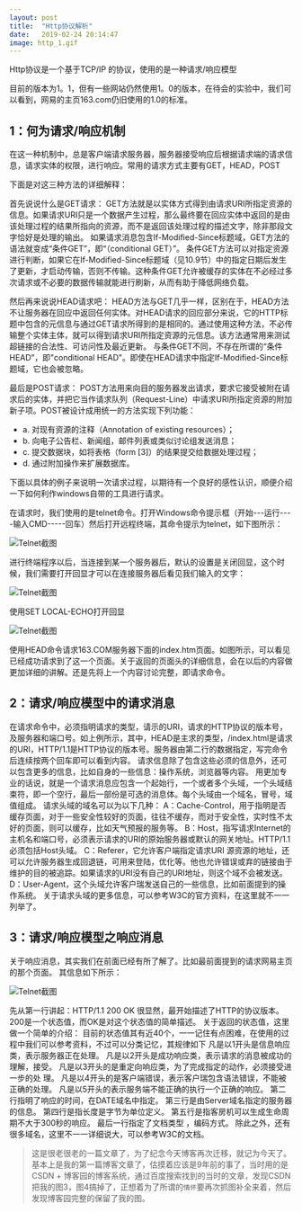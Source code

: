```yaml
---
layout: post
title:  "Http协议解析"
date:   2019-02-24 20:14:47
image: http_1.gif
---
```


Http协议是一个基于TCP/IP 的协议，使用的是一种请求/响应模型

目前的版本为1。1，但有一些网站仍然使用1。0的版本，在待会的实验中，我们可以看到，网易的主页163.com仍旧使用的1.0的标准。

## 1：何为请求/响应机制

在这一种机制中，总是客户端请求服务器，服务器接受响应后根据请求端的请求信息，请求实体的权限，进行响应。常用的请求方式主要有GET，HEAD，POST

下面是对这三种方法的详细解释：

首先说说什么是GET请求： GET方法就是以实体方式得到由请求URI所指定资源的信息。如果请求URI只是一个数据产生过程，那么最终要在回应实体中返回的是由该处理过程的结果所指向的资源，而不是返回该处理过程的描述文字，除非那段文字恰好是处理的输出。 如果请求消息包含If-Modified-Since标题域，GET方法的语法就变成“条件GET”，即“（conditional GET）”。 条件GET方法可以对指定资源进行判断，如果它在If-Modified-Since标题域（见10.9节）中的指定日期后发生了更新，才启动传输，否则不传输。这种条件GET允许被缓存的实体在不必经过多次请求或不必要的数据传输就能进行刷新，从而有助于降低网络负载。

然后再来说说HEAD请求吧： HEAD方法与GET几乎一样，区别在于，HEAD方法不让服务器在回应中返回任何实体。对HEAD请求的回应部分来说，它的HTTP标题中包含的元信息与通过GET请求所得到的是相同的。通过使用这种方法，不必传输整个实体主体，就可以得到请求URI所指定资源的元信息。该方法通常用来测试超链接的合法性、可访问性及最近更新。 与条件GET不同，不存在所谓的“条件HEAD”，即"conditional HEAD"。即使在HEAD请求中指定If-Modified-Since标题域，它也会被忽略。

最后是POST请求： POST方法用来向目的服务器发出请求，要求它接受被附在请求后的实体，并把它当作请求队列（Request-Line）中请求URI所指定资源的附加新子项。POST被设计成用统一的方法实现下列功能：

- a. 对现有资源的注释（Annotation of existing resources）；
- b. 向电子公告栏、新闻组，邮件列表或类似讨论组发送消息；
- c. 提交数据块，如将表格（form [3]）的结果提交给数据处理过程；
- d. 通过附加操作来扩展数据库。

下面以具体的例子来说明一次请求过程，以期待有一个良好的感性认识，顺便介绍一下如何利作windows自带的工具进行请求。

在请求时，我们使用的是telnet命令。打开Windows命令提示框（开始---运行----输入CMD-----回车）然后打开远程终端，其命令提示为telnet，如下图所示：

![Telnet截图](http://codingsky.oss-cn-hangzhou.aliyuncs.com/cdn/myblog/http_1.gif)

进行终端程序以后，当连接到某一个服务器后，默认的设置是关闭回显，这个时候，我们需要打开回显才可以在连接服务器后看见我们输入的文字：

![Telnet截图](http://codingsky.oss-cn-hangzhou.aliyuncs.com/cdn/myblog/http_2.gif)

使用SET LOCAL-ECHO打开回显

![Telnet截图](http://codingsky.oss-cn-hangzhou.aliyuncs.com/cdn/myblog/http_3.gif)

使用HEAD命令请求163.COM服务器下面的index.htm页面。如图所示，可以看见已经成功请求到了这一个页面。关于返回的页面头的详细信息，会在以后的内容做更加详细的讲解。还是先将上一个内容讨论完整，即请求命令。

## 2：请求/响应模型中的请求消息
在请求命令中，必须指明请求的类型，请示的URI，请求的HTTP协议的版本号，及服务器和端口号。如上例所示，其中，HEAD是主求的类型，/index.html是请求的URI，HTTP/1.1是HTTP协议的版本号。服务器由第二行的数据指定，写完命令后连续按两个回车即可以看到内容。
请求信息除了包含这些必须的信息外，还可以包含更多的信息，比如自身的一些信息：操作系统，浏览器等内容。
用更加专业的话说，就是一个请求消息应包含一个起始行，一个或者多个头域，一个头域结束符，即一个空行，最后一部份是可选的消息体。每个头域由一个域名，冒号，域值组成。
请求头域的域名可以为以下几种：
A：Cache-Control，用于指明是否缓存页面，对于一些安全性较好的页面，往往不缓存，而对于安全性，实时性不太好的页面，则可以缓存，比如天气预报的服务等。
B：Host，指写请求Internet的主机名和端口号，必须表示请求的URI的原始服务器或默认的网关地址。HTTP/1.1必须包括Host头域。
C：Referer，它允许客户端指定请求URI 源资源的地址，还可以允许服务器生成回退链，可用来登陆，优化等。他也允许错误或弃的链接由于维护的目的被追踪。如果请求的URI没有自己的URI地址，则这个域不会被发送。
D：User-Agent，这个头域允许客户瑞发送自己的一些信息，比如前面提到的操作系统。
关于请求头域的更多信息，可以参考W3C的官方资料，在这里就不一一列举了。
 
## 3：请求/响应模型之响应消息
关于响应消息，其实我们在前面已经有所了解了。比如最前面提到的请求网易主页的那个页面。
其信息如下所示：

![Telnet截图](http://codingsky.oss-cn-hangzhou.aliyuncs.com/cdn/myblog/http_4.gif)

先从第一行讲起：HTTP/1.1 200 OK
很显然，最开始描述了HTTP的协议版本。200是一个状态值，而OK是对这个状态值的简单描述。
关于返回的状态值，这里做一个简单的介绍：
目前的状态值其有近40个，一一记住有点困难，在使用的过程中我们可以参考资料，不过可以分类记忆，其规律如下
凡是以1开头是信息响应类，表示服务器正在处理。
凡是以2开头是成功响应类，表示请求的消息被成功的理解，接受。
凡是以3开头的是重定向响应类，为了完成指定的动作，必须接受进一步的处 理。
凡是以4开头的是客户端错误，表示客户瑞包含语法错误，不能被正确的处理。
凡是以5开头的表示服务端不能正确的执行一个正确的响应。
第二行指明了响应的时间，在DATE域名中指定。
第三行是由Server域名指定的服务器的信息。
第四行是指长度是字节为单位定义。
第五行是指客房机可以生成生命周期不大于300秒的响应。
最后一行指定了文档类型 ，编码方式。
除此之外，还有很多域名，这里不一一详细说大，可以参考W3C的文档。

> 这是很老很老的一篇文章了，为了纪念今天博客再次迁移，就记为今天了。基本上是我的第一篇博客文章了，估摸着应该是9年前的事了，当时用的是CSDN + 博客园的博客系统，通过百度搜索找到的当时的文章，发现CSDN把我的图3，图4搞掉了，正想着为了所谓的`情怀`要再次抓图补全来着，然后发现博客园完整的保留了我的图。